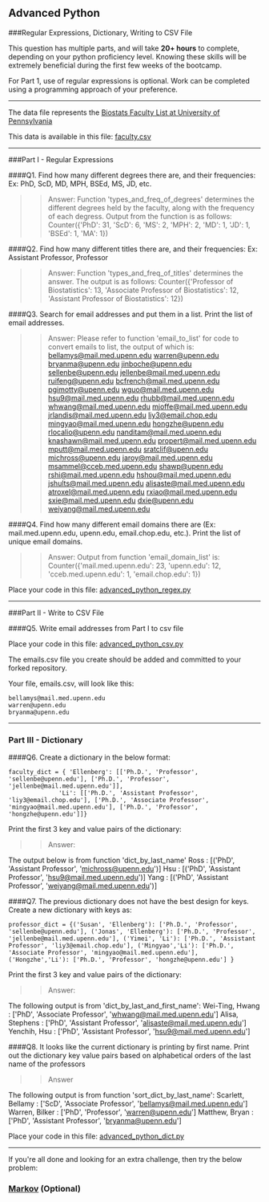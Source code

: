 ## Advanced Python    

###Regular Expressions, Dictionary, Writing to CSV File  

This question has multiple parts, and will take **20+ hours** to complete, depending on your python proficiency level.  Knowing these skills will be extremely beneficial during the first few weeks of the bootcamp.

For Part 1, use of regular expressions is optional.  Work can be completed using a programming approach of your preference. 

---

The data file represents the [Biostats Faculty List at University of Pennsylvania](http://www.med.upenn.edu/cceb/biostat/faculty.shtml)

This data is available in this file:  [faculty.csv](python/faculty.csv)

--- 

###Part I - Regular Expressions  


####Q1. Find how many different degrees there are, and their frequencies: Ex:  PhD, ScD, MD, MPH, BSEd, MS, JD, etc.

>> Answer: 
Function 'types_and_freq_of_degrees' determines the different degrees held by the faculty, along with the frequency of each degress. Output from the function is as follows:
Counter({'PhD': 31, 'ScD': 6, 'MS': 2, 'MPH': 2, 'MD': 1, 'JD': 1, 'BSEd': 1, 'MA': 1})


####Q2. Find how many different titles there are, and their frequencies:  Ex:  Assistant Professor, Professor

>> Answer:
Function 'types_and_freq_of_titles' determines the answer. The output is as follows:
Counter({'Professor of Biostatistics': 13, 'Associate Professor of Biostatistics': 12, 'Assistant Professor of Biostatistics': 12})


####Q3. Search for email addresses and put them in a list.  Print the list of email addresses.

>> Answer:
Please refer to function 'email_to_list' for code to convert emails to list, the output of which is:
bellamys@mail.med.upenn.edu
warren@upenn.edu
bryanma@upenn.edu
jinboche@upenn.edu
sellenbe@upenn.edu
jellenbe@mail.med.upenn.edu
ruifeng@upenn.edu
bcfrench@mail.med.upenn.edu
pgimotty@upenn.edu
wguo@mail.med.upenn.edu
hsu9@mail.med.upenn.edu
rhubb@mail.med.upenn.edu
whwang@mail.med.upenn.edu
mjoffe@mail.med.upenn.edu
jrlandis@mail.med.upenn.edu
liy3@email.chop.edu
mingyao@mail.med.upenn.edu
hongzhe@upenn.edu
rlocalio@upenn.edu
nanditam@mail.med.upenn.edu
knashawn@mail.med.upenn.edu
propert@mail.med.upenn.edu
mputt@mail.med.upenn.edu
sratclif@upenn.edu
michross@upenn.edu
jaroy@mail.med.upenn.edu
msammel@cceb.med.upenn.edu
shawp@upenn.edu
rshi@mail.med.upenn.edu
hshou@mail.med.upenn.edu
jshults@mail.med.upenn.edu
alisaste@mail.med.upenn.edu
atroxel@mail.med.upenn.edu
rxiao@mail.med.upenn.edu
sxie@mail.med.upenn.edu
dxie@upenn.edu
weiyang@mail.med.upenn.edu


####Q4. Find how many different email domains there are (Ex:  mail.med.upenn.edu, upenn.edu, email.chop.edu, etc.).  Print the list of unique email domains.

>> Answer:
Output from function 'email_domain_list' is:
Counter({'mail.med.upenn.edu': 23, 'upenn.edu': 12, 'cceb.med.upenn.edu': 1, 'email.chop.edu': 1})

Place your code in this file: [advanced_python_regex.py](python/advanced_python_regex.py)

---

###Part II - Write to CSV File

####Q5.  Write email addresses from Part I to csv file

Place your code in this file: [advanced_python_csv.py](python/advanced_python_csv.py)

The emails.csv file you create should be added and committed to your forked repository.

Your file, emails.csv, will look like this:
```
bellamys@mail.med.upenn.edu
warren@upenn.edu
bryanma@upenn.edu
```

---

### Part III - Dictionary

####Q6.  Create a dictionary in the below format:
```
faculty_dict = { 'Ellenberg': [['Ph.D.', 'Professor', 'sellenbe@upenn.edu'], ['Ph.D.', 'Professor', 'jellenbe@mail.med.upenn.edu']],
              'Li': [['Ph.D.', 'Assistant Professor', 'liy3@email.chop.edu'], ['Ph.D.', 'Associate Professor', 'mingyao@mail.med.upenn.edu'], ['Ph.D.', 'Professor', 'hongzhe@upenn.edu']]}
```
Print the first 3 key and value pairs of the dictionary:

>> Answer:

The output below is from function 'dict_by_last_name'
Ross :  [('PhD', 'Assistant Professor', 'michross@upenn.edu')]
Hsu :  [('PhD', 'Assistant Professor', 'hsu9@mail.med.upenn.edu')]
Yang :  [('PhD', 'Assistant Professor', 'weiyang@mail.med.upenn.edu')]

####Q7.  The previous dictionary does not have the best design for keys.  Create a new dictionary with keys as:

```
professor_dict = {('Susan', 'Ellenberg'): ['Ph.D.', 'Professor', 'sellenbe@upenn.edu'], ('Jonas', 'Ellenberg'): ['Ph.D.', 'Professor', 'jellenbe@mail.med.upenn.edu'], ('Yimei', 'Li'): ['Ph.D.', 'Assistant Professor', 'liy3@email.chop.edu'], ('Mingyao','Li'): ['Ph.D.', 'Associate Professor', 'mingyao@mail.med.upenn.edu'], ('Hongzhe','Li'): ['Ph.D.', 'Professor', 'hongzhe@upenn.edu'] }
```

Print the first 3 key and value pairs of the dictionary:

>> Answer:

The following output is from 'dict_by_last_and_first_name':
Wei-Ting, Hwang :  ['PhD', 'Associate Professor', 'whwang@mail.med.upenn.edu']
Alisa, Stephens :  ['PhD', 'Assistant Professor', 'alisaste@mail.med.upenn.edu']
Yenchih, Hsu :  ['PhD', 'Assistant Professor', 'hsu9@mail.med.upenn.edu']

####Q8.  It looks like the current dictionary is printing by first name.  Print out the dictionary key value pairs based on alphabetical orders of the last name of the professors

>> Answer

The following output is from function 'sort_dict_by_last_name':
Scarlett, Bellamy :  ['ScD', 'Associate Professor', 'bellamys@mail.med.upenn.edu']
Warren, Bilker :  ['PhD', 'Professor', 'warren@upenn.edu']
Matthew, Bryan :  ['PhD', 'Assistant Professor', 'bryanma@upenn.edu']

Place your code in this file: [advanced_python_dict.py](python/advanced_python_dict.py)

--- 

If you're all done and looking for an extra challenge, then try the below problem:  

### [Markov](python/markov.py) (Optional)

